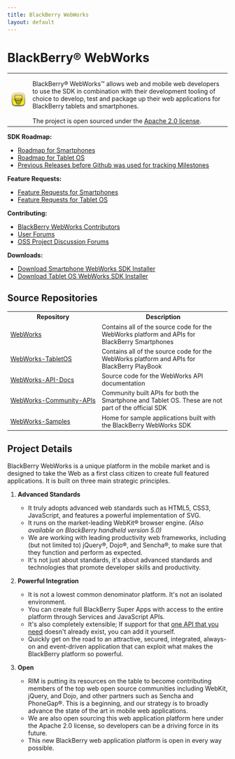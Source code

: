 ```yaml
---
title: BlackBerry WebWorks
layout: default
---
```


# BlackBerry&reg; WebWorks

<table>
	<tr>
		<td><img src="../images/logo_webworks.png"/></td>
		<td valign="top" style="padding-top:15px">
			BlackBerry&reg; WebWorks&trade; allows web and mobile web developers to use the SDK in combination with their development tooling of choice to develop, test and package up their web applications for BlackBerry tablets and smartphones. 
			<br/><br/>
			The project is open sourced under the <a href="http://www.apache.org/licenses/LICENSE-2.0.html" target="_blank">Apache 2.0 license</a>. 
		</td>
	</tr>

</table>

**SDK Roadmap:**

* [Roadmap for Smartphones](https://github.com/blackberry/WebWorks/issues/milestones?state=open)
* [Roadmap for Tablet OS](https://github.com/blackberry/WebWorks-TabletOS/issues/milestones)
* [Previous Releases before Github was used for tracking Milestones](roadmap.html)

**Feature Requests:**

* [Feature Requests for Smartphones](https://github.com/blackberry/WebWorks/issues?sort=created&labels=Request&direction=desc&state=open)
* [Feature Requests for Tablet OS](https://github.com/blackberry/WebWorks-TabletOS/issues?labels=Request&sort=created&direction=desc&state=open&page=1)


**Contributing:**

* [BlackBerry WebWorks Contributors](contributors.html)
* [User Forums](http://supportforums.blackberry.com/t5/Web-Development/bd-p/browser_dev)
* [OSS Project Discussion Forums](http://supportforums.blackberry.com/t5/BlackBerry-WebWorks/bd-p/ww_con)

**Downloads:**

* [Download Smartphone WebWorks SDK Installer](http://us.blackberry.com/developers/browserdev/widgetsdk.jsp)
* [Download Tablet OS WebWorks SDK Installer](http://us.blackberry.com/developers/tablet/webworks.jsp)



## Source Repositories

<table class="outlined">
  <tr>
    <th>Repository</th>
    <th>Description</th>
  </tr>
  <tr>  
    <td style="white-space:nowrap;"><a href="https://github.com/blackberry/WebWorks" target="_blank">WebWorks</a></td>
    <td>Contains all of the source code for the WebWorks platform and APIs for BlackBerry Smartphones</td>
  </tr>
  <tr>  
    <td style="white-space:nowrap;"><a href="https://github.com/blackberry/WebWorks-TabletOS" target="_blank">WebWorks-TabletOS</a></td>
    <td>Contains all of the source code for the WebWorks platform and APIs for BlackBerry PlayBook</td>
  </tr>
  <tr>  
    <td style="white-space:nowrap;"><a href="https://github.com/blackberry/WebWorks-API-Docs" target="_blank">WebWorks-API-Docs</a></td>
    <td>Source code for the WebWorks API documentation</td>
  </tr>
  <tr>  
    <td style="white-space:nowrap;"><a href="https://github.com/blackberry/WebWorks-Community-APIs" target="_blank">WebWorks-Community-APIs</a></td>
    <td>Community built APIs for both the Smartphone and Tablet OS.  These are not part of the official SDK</td>
  </tr>
  <tr>  
    <td style="white-space:nowrap;"><a href="https://github.com/blackberry/WebWorks-Samples" target="_blank">WebWorks-Samples</a></td>
    <td>Home for sample applications built with the BlackBerry WebWorks SDK</td>
  </tr>
</table>


## Project Details

BlackBerry WebWorks is a unique platform in the mobile market and is designed to take the Web as a first class citizen to create full featured applications. It is built on three main strategic principles.

1. **Advanced Standards**

    * It truly adopts advanced web standards such as HTML5, CSS3, JavaScript, and features a powerful implementation of SVG.
    * It runs on the market-leading WebKit&reg; browser engine. _(Also available on BlackBerry handheld version 5.0)_
    * We are working with leading productivity web frameworks, including (but not limited to) jQuery&reg;, Dojo&reg;, and Sencha&reg;, to make sure that they function and perform as expected.
    * It's not just about standards, it's about advanced standards and technologies that promote developer skills and productivity.

2. **Powerful Integration**

    * It is not a lowest common denominator platform. It's not an isolated environment.
    * You can create full BlackBerry Super Apps with access to the entire platform through Services and JavaScript APIs.
    * It's also completely extensible; If support for that [one API that you need](http://www.blackberry.com/developers/docs/webworks/api/) doesn't already exist, you can add it yourself.
    * Quickly get on the road to an attractive, secured, integrated, always-on and event-driven application that can exploit what makes the BlackBerry platform so powerful.

3. **Open**

    * RIM is putting its resources on the table to become contributing members of the top web open source communities including WebKit, jQuery, and Dojo, and other partners such as Sencha and PhoneGap&reg;. This is a beginning, and our strategy is to broadly advance the state of the art in mobile web applications.
    * We are also open sourcing this web application platform here under the Apache 2.0 license, so developers can be a driving force in its future.
    * This new BlackBerry web application platform is open in every way possible.

